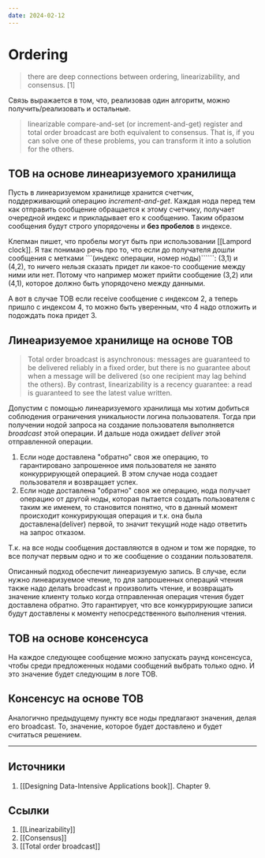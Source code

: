 ```yaml
---
date: 2024-02-12
---
```

# Ordering

> there are deep connections between ordering, linearizability, and consensus. [1]

Связь выражается в том, что, реализовав один алгоритм, можно получить/реализовать и остальные.

> linearizable compare-and-set (or increment-and-get) register and total order broadcast are both equivalent to consensus. That is, if you can solve one of these problems, you can transform it into a solution for the others.

## TOB на основе линеаризуемого хранилища

Пусть в линеаризуемом хранилище хранится счетчик, поддерживающий операцию *increment-and-get*. Каждая нода перед тем как отправить сообщение обращается к этому счетчику, получает очередной индекс и прикладывает его к сообщению. Таким образом сообщения будут строго упорядочены и **без пробелов** в индексе.

Клепман пишет, что пробелы могут быть при использовании [[Lampord clock]]. Я так понимаю речь про то, что если до получателя дошли сообщения с метками ```(индекс операции, номер ноды)``````: (3,1) и (4,2), то ничего нельзя сказать придет ли какое-то сообщение между ними или нет. Потому что например может прийти сообщение (3,2) или (4,1), которое должно быть упорядочено между данными.

А вот в случае TOB если receive сообщение с индексом 2, а теперь пришло с индексом 4, то можно быть уверенным, что 4 надо отложить и подождать пока придет 3.

## Линеаризуемое хранилище на основе TOB

> Total order broadcast is asynchronous: messages are guaranteed to be delivered reliably in a fixed order, but there is no guarantee about when a message will be delivered (so one recipient may lag behind the others). By contrast, linearizability is a recency guarantee: a read is guaranteed to see the latest value written.

Допустим с помощью линеаризуемого хранилища мы хотим добиться соблюдения ограничения уникальности логина пользователя. Тогда при получении нодой запроса на создание пользователя выполняется *broadcast* этой операции. И дальше нода ожидает *deliver* этой отправленной операции.

1. Если ноде доставлена "обратно" своя же операцию, то гарантировано запрошенное имя пользователя не занято конкуррирующей операцией. В этом случае нода создает пользователя и возвращает успех.
1. Если ноде доставлена "обратно" своя же операцию, нода получает операцию от другой ноды, которая пытается создать пользователя с таким же именем, то становится понятно, что в данный момент происходит конкурирующая операция и т.к. она была доставлена(deliver) первой, то значит текущий ноде надо ответить на запрос отказом.

Т.к. на все ноды сообщения доставляются в одном и том же порядке, то все получат первым одно и то же сообщение о создании пользователя.

Описанный подход обеспечит линеаризуемую запись. В случае, если нужно линеаризуемое чтение, то для запрошенных операций чтения также надо делать broadcast и произволить чтение, и возвращать значение клиенту только когда отправленная операция чтения будет доставлена обратно. Это гарантирует, что все конкуррирующие записи будут доставлены к моменту непосредственного выполнения чтения.

## TOB на основе консенсуса

На каждое следующее сообщение можно запускать раунд консенсуса, чтобы среди предложенных нодами сообщений выбрать только одно. И это значение будет следующим в логе TOB.

## Консенсус на основе TOB

Аналогично предыдущему пункту все ноды предлагают значения, делая его broadcast. То, значение, которое будет доставлено и будет считаться решением.

---

## Источники

1. [[Designing Data-Intensive Applications book]]. Chapter 9.

## Ссылки

1. [[Linearizability]]
1. [[Consensus]]
1. [[Total order broadcast]]
